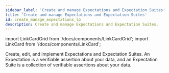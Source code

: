 ```yaml
---
sidebar_label: 'Create and manage Expectations and Expectation Suites'
title: 'Create and manage Expectations and Expectation Suites'
id: create_manage_expectations_lp
description: Create and manage Expectations and Expectation Suites.
---
```


import LinkCardGrid from '/docs/components/LinkCardGrid';
import LinkCard from '/docs/components/LinkCard';

<p class="DocItem__header-description">Create, edit, and implement Expectations and Expectation Suites. An Expectation is a verifiable assertion about your data, and an  Expectation Suite is a collection of verifiable assertions about your data.</p>

<LinkCardGrid>
  <LinkCard topIcon label="Create and edit Expectations based on domain knowledge" description="Create an Expectation Suite without a sample Batch" href="/docs/guides/expectations/how_to_create_and_edit_expectations_based_on_domain_knowledge_without_inspecting_data_directly" icon="/img/expectation_icon.svg" />
  <LinkCard topIcon label="Create Expectations interactively with Python" description="Create and manage Expectations and Expectation Suites with Python" href="/docs/guides/expectations/how_to_create_and_edit_expectations_with_instant_feedback_from_a_sample_batch_of_data" icon="/img/python_icon.svg" />
  <LinkCard topIcon label="Edit an existing Expectation Suite" description="Create Expectations and interactively edit the resulting Expectation Suite" href="/docs/guides/expectations/how_to_edit_an_existing_expectationsuite" icon="/img/edit_icon.svg" />
  <LinkCard topIcon label="Use auto-initializing Expectations" description="Use auto-initializing Expectations to automate parameter estimation" href="/docs/guides/expectations/how_to_use_auto_initializing_expectations" icon="/img/auto_initializing_icon.svg" />
  <LinkCard topIcon label="Create Expectations that span multiple Batches" description="Create Expectations that span multiple Batches of data using Evaluation Parameters" href="/docs/guides/expectations/advanced/how_to_create_expectations_that_span_multiple_batches_using_evaluation_parameters" icon="/img/multiple_batch_icon.svg" />
  <LinkCard topIcon label="Dynamically load evaluation parameters" description="Create an Expectation that loads part of its Expectation configuration from a database at runtime" href="/docs/guides/expectations/advanced/how_to_dynamically_load_evaluation_parameters_from_a_database" icon="/img/load_icon.svg" />
  <LinkCard topIcon label="Identify failed table rows in an Expectation" description="Quickly identify problematic rows in an Expectation" href="/docs/guides/expectations/advanced/identify_failed_rows_expectations" icon="/img/configure_icon.svg" />
</LinkCardGrid>